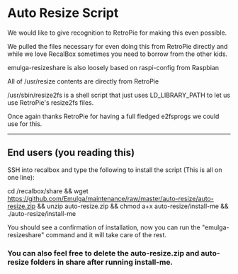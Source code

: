 # Auto Resize Script
We would like to give recognition to RetroPie for making this even possible.

We pulled the files necessary for even doing this from RetroPie directly and while we love RecalBox sometimes you need to borrow from the other kids.

emulga-resizeshare is also loosely based on raspi-config from Raspbian

All of /usr/resize contents are directly from RetroPie

/usr/sbin/resize2fs is a shell script that just uses LD_LIBRARY_PATH to let us use RetroPie's resize2fs files.

Once again thanks RetroPie for having a full fledged e2fsprogs we could use for this.

--------------------------------------------------------------------------------------------------------------------------------

## End users (you reading this)

SSH into recalbox and type the following to install the script (This is all on one line):

cd /recalbox/share && wget https://github.com/Emulga/maintenance/raw/master/auto-resize/auto-resize.zip && unzip auto-resize.zip && chmod a+x auto-resize/install-me && ./auto-resize/install-me

You should see a confirmation of installation, now you can run the "emulga-resizeshare" command and it will take care of the rest.

### You can also feel free to delete the auto-resize.zip and auto-resize folders in share after running install-me.